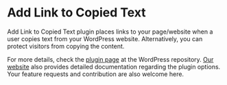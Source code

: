# Add Link to Copied Text

Add Link to Copied Text plugin places links to your page/website when a user copies text from your WordPress website. Alternatively, you can protect visitors from copying the content.

For more details, check the [plugin page](https://wordpress.org/plugins/add-link-to-copied-text/) at the WordPress repository. [Our website](https://www.astech.club/wordpress-javascript-jquery-plugins/add-link-copied-text/) also provides detailed documentation regarding the plugin options. Your feature requests and contribution are also welcome here.
